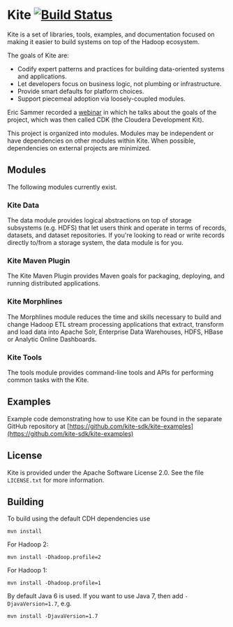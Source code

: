 # Kite [![Build Status](https://travis-ci.org/kite-sdk/kite.png?branch=master)](http://travis-ci.org/kite-sdk/kite)

Kite is a set of libraries, tools, examples,
and documentation focused on making it easier to build systems on top of the
Hadoop ecosystem.

The goals of Kite are:

* Codify expert patterns and practices for building data-oriented systems and
applications.
* Let developers focus on business logic, not plumbing or infrastructure.
* Provide smart defaults for platform choices.
* Support piecemeal adoption via loosely-coupled modules.

Eric Sammer recorded a [webinar](http://www.cloudera.com/content/cloudera/en/resources/library/recordedwebinar/cloudera-development-kit-cdk-hadoop-application-development-made-easier.html)
in which he talks about the goals of the project, which was then called CDK (the Cloudera Development Kit).

This project is organized into modules. Modules may be independent or have
dependencies on other modules within Kite. When possible, dependencies on
external projects are minimized.

## Modules

The following modules currently exist.

### Kite Data

The data module provides logical abstractions on top of storage subsystems (e.g.
HDFS) that let users think and operate in terms of records, datasets, and
dataset repositories. If you're looking to read or write records directly
to/from a storage system, the data module is for you.

### Kite Maven Plugin

The Kite Maven Plugin provides Maven goals for packaging, deploying, and running
distributed applications.

### Kite Morphlines

The Morphlines module reduces the time and skills necessary to build and change Hadoop
ETL stream processing applications that extract, transform and load data into Apache
Solr, Enterprise Data Warehouses, HDFS, HBase or Analytic Online Dashboards.

### Kite Tools

The tools module provides command-line tools and APIs for performing common tasks with
the Kite.

## Examples

Example code demonstrating how to use Kite can be found in the separate GitHub
repository at [https://github.com/kite-sdk/kite-examples](https://github.com/kite-sdk/kite-examples)

## License

Kite is provided under the Apache Software License 2.0. See the file
`LICENSE.txt` for more information.

## Building

To build using the default CDH dependencies use

```
mvn install
```

For Hadoop 2:

```
mvn install -Dhadoop.profile=2
```

For Hadoop 1:

```
mvn install -Dhadoop.profile=1
```

By default Java 6 is used. If you want to use Java 7, then add `-DjavaVersion=1.7`, e.g.

```
mvn install -DjavaVersion=1.7
```
